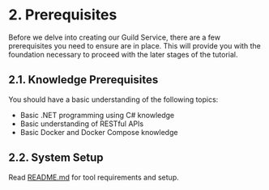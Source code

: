 # 2. Prerequisites

Before we delve into creating our Guild Service, there are a few prerequisites you need to ensure are in place. This will provide you with the foundation necessary to proceed with the later stages of the tutorial.

## 2.1. Knowledge Prerequisites

You should have a basic understanding of the following topics:

- Basic .NET programming using C# knowledge
- Basic understanding of RESTful APIs
- Basic Docker and Docker Compose knowledge

## 2.2. System Setup

Read [README.md](../README.md#prerequisites) for tool requirements and setup.
